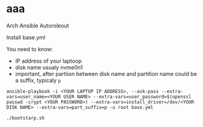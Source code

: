 # aaa
Arch Ansible Autoroleout

Install base.yml

You need to know:

- IP address of your laptoop
- disk name usualy nvme0n1
- important, after partiion between disk name and partition name could be a suffix, typicaly `p`

`ansible-playbook -i <YOUR LAPTOP IP ADDRESS>, --ask-pass --extra-vars=user_name=<YOUR USER NAME> --extra-vars=user_password=$(openssl passwd -crypt <YOUR PASSWORD>) --extra-vars=install_driver=/dev/<YOUR DISK NAME> --extra-vars=part_suffix=p -u root base.yml`

`./bootstarp.sh`